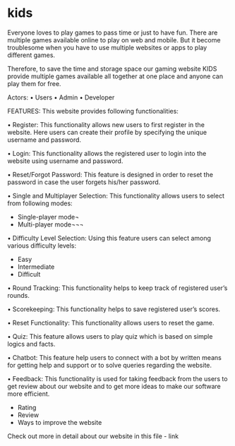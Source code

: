 # kids

Everyone loves to play games to pass time or just to have fun. There are multiple games available online to play on web and mobile. But it become troublesome when you have to use multiple websites or apps to play different games.

Therefore, to save the time and storage space our gaming website KIDS provide multiple games available all together at one place and anyone can play them for free.

Actors:
•	Users
•	Admin
•	Developer

FEATURES:
This website provides following functionalities:

•	Register: This functionality allows new users to first register in the website. Here users can create their profile by specifying the unique username and password.

•	Login: This functionality allows the registered user to login into the website using username and password.

•	Reset/Forgot Password: This feature is designed in order to reset the password in case the user forgets his/her password.


•	Single and Multiplayer Selection: This functionality allows users to select from following modes:
-	Single-player mode¬ 
-	Multi-player mode¬¬¬

•	Difficulty Level Selection: Using this feature users can select among various difficulty levels:
-	Easy
-	Intermediate
-	Difficult

•	Round Tracking: This functionality helps to keep track of registered user’s rounds.

•	Scorekeeping: This functionality helps to save registered user’s scores.

•	Reset Functionality: This functionality allows users to reset the game.

•	Quiz: This feature allows users to play quiz which is based on simple logics and facts.

•	Chatbot: This feature help users to connect with a bot by written means for getting help and support or to solve queries regarding the website.

•	Feedback: This functionality is used for taking feedback from the users to get review about our website and to get more ideas to make our software more efficient.

-	Rating
-	Review
-	Ways to improve the website 

Check out more in detail about our website in this file - link
